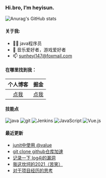 ### Hi.bro, I’m heyisun.
![Anurag's GitHub stats](https://github-readme-stats.vercel.app/api?username=shy-share&bg_color=30,C2FFD8,465EFB&title_color=fff&text_color=fff)

#### 关于我:

- 🙋🏻 java程序员
- 🏀 音乐爱好者，游戏爱好者
- 📫 sunheyi147@foxmail.com
#### 在哪里找到我：

|                            个人博客                            |                     掘金           |
| :--------------------------------------------------------: | :--------------------------------------------: |
| [点我](https://shyblog.world/) | [点我](https://juejin.cn/user/1028798616188599/posts) |
#### 技能点
![java](https://img.shields.io/badge/Java-ED8B00?style=for-the-badge&logo=java&logoColor=white)
![git](https://img.shields.io/badge/GIT-E44C30?style=for-the-badge&logo=git&logoColor=white)
![Jenkins](https://img.shields.io/badge/Jenkins-%2335495e.svg?style=for-the-badge&logo=jenkins&logoColor=%FFC62327)
![JavaScript](https://img.shields.io/badge/javascript-%23323330.svg?style=for-the-badge&logo=javascript&logoColor=%23F7DF1E)
![Vue.js](https://img.shields.io/badge/vuejs-%2335495e.svg?style=for-the-badge&logo=vuedotjs&logoColor=%234FC08D)

#### 最近更新
<!-- BLOG-POST-LIST:START -->
- [junit中使用 @value](https://juejin.cn/post/7048436243150929927)
- [git clone github仓库加速](https://juejin.cn/post/7045539717340725278)
- [记录一下 log4j的漏洞](https://juejin.cn/post/7041461113703104548)
- [我这坎坷的2021（苦笑）](https://juejin.cn/post/7038833121332543501)
- [对于项目经历的思考](https://juejin.cn/post/7037824907857625125)
<!-- BLOG-POST-LIST:END -->
